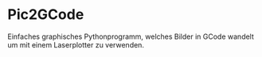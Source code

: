 # Pic2GCode
Einfaches graphisches Pythonprogramm, welches Bilder in GCode wandelt um mit einem Laserplotter zu verwenden.
